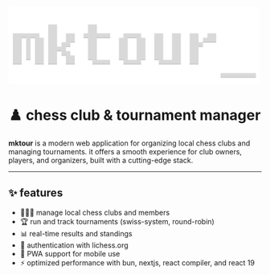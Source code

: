 <img src='/public/readme.png' width=500/>

# ♟️ chess club & tournament manager

**mktour** is a modern web application for organizing local chess clubs and managing tournaments. it offers a smooth experience for club owners, players, and organizers, built with a cutting-edge stack.

---

## ✨ features

- 🧑‍🤝‍🧑 manage local chess clubs and members
- 🏆 run and track tournaments (swiss-system, round-robin)
- 📊 real-time results and standings
- 🔐 authentication with lichess.org
- 📱 PWA support for mobile use
- ⚡ optimized performance with bun, nextjs, react compiler, and react 19
